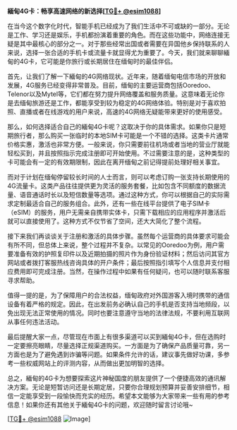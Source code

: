 **緬甸4G卡：畅享高速网络的新选择[[TG💪+ @esim1088](https://t.me/s/esim1088)]**

在当今这个数字化时代，智能手机已经成为了我们生活中不可或缺的一部分。无论是工作、学习还是娱乐，手机都扮演着重要的角色。而在这些功能中，网络连接无疑是其中最核心的部分之一。对于那些经常出国或者需要在异国他乡保持联系的人来说，选择一张合适的手机卡或流量卡就显得尤为重要了。今天，我们就来聊聊緬甸的4G卡，它可能是你旅行或长期居住在缅甸时的最佳伴侣。

首先，让我们了解一下緬甸的4G网络现状。近年来，随着缅甸电信市场的开放和发展，4G服务已经变得非常普及。目前，缅甸的主要运营商包括Ooredoo、Telenor以及Mytel等，它们都在努力提升网络覆盖和服务质量。这意味着无论你是去缅甸旅游还是工作，都能享受到较为稳定的4G网络体验。特别是对于喜欢拍照、直播或者在线游戏的用户来说，高速的4G网络无疑能带来更好的使用感受。

那么，如何选择适合自己的緬甸4G卡呢？这取决于你的具体需求。如果你只是短期旅行者，那么购买一张临时的本地SIM卡可能是一个不错的选择。这类卡片通常价格实惠，激活也非常方便。一般来说，你只需要前往机场或者当地的营业厅就能轻松买到，并且按照指示完成注册即可开始使用。不过需要注意的是，这种类型的卡可能会有一定的有效期限制，因此在离开缅甸之前记得提前处理好相关事宜。

而对于计划在缅甸停留较长时间的人士而言，则可以考虑订购一张支持长期使用的4G流量卡。这类产品往往提供更为灵活的服务套餐，比如包含不同额度的数据流量、语音通话时长以及短信数量等选项。通过这种方式，你可以根据自己的实际需求定制最适合自己的服务组合。此外，还有一些在线平台提供了电子SIM卡（eSIM）的服务，用户无需亲自携带实体卡，只需下载相应的应用程序并激活后就可以直接使用了。这种方式不仅节省了空间，还大大简化了整个流程。

接下来我们再谈谈关于注册和激活的具体步骤。虽然每个运营商的具体要求可能会有所不同，但总体上来说，整个过程并不复杂。以常见的Ooredoo为例，用户需要准备有效的护照复印件以及近期拍摄的照片作为身份验证材料；然后访问其官方网站或者拨打客服热线咨询具体的开户条件；最后按照指引填写个人信息并支付相应费用即可完成注册。当然，在操作过程中如果有任何疑问，也可以随时联系客服寻求帮助。

值得一提的是，为了保障用户的合法权益，缅甸政府对外国游客入境时携带的通信设备有着严格的规定。因此，在出发前务必确认自己的手机是否支持当地频段，以免出现无法正常使用的情况。同时也要注意遵守当地的法律法规，不要利用互联网从事任何违法活动。

最后提醒大家一点，尽管现在市面上有很多渠道可以买到緬甸4G卡，但在选购时一定要擦亮眼睛，尽量选择正规渠道购买。一方面是为了确保产品质量可靠，另一方面也是为了避免遇到诈骗等问题。如果条件允许的话，建议事先做好功课，多参考一些权威网站上的评测内容，从而做出更加明智的选择。

总之，緬甸的4G卡为想要探索这片神秘国度的朋友提供了一个便捷高效的通讯解决方案。无论是短暂访问还是长期定居，只要你合理规划预算并妥善安排细节，相信一定能享受到一段愉快而充实的经历。希望本文能够为大家带来一些有用的参考信息！如果你还有其他关于緬甸4G卡的问题，欢迎随时留言讨论哦~

[[TG💪+ @esim1088](https://t.me/s/esim1088) ![Image](https://i.postimg.cc/4NQfJmqS/Snipaste-2025-05-13-00-14-12.png)]